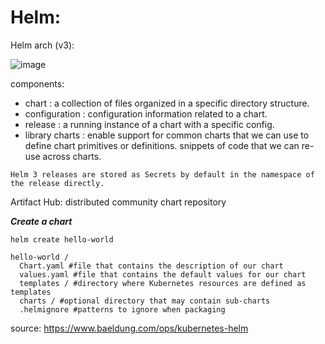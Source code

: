 # Helm:

Helm arch (v3):

![image](https://user-images.githubusercontent.com/72389059/199489877-50d97cc5-ea83-473c-a978-c267d70e6717.png)


components:
  -  chart : a collection of files organized in a specific directory structure.
  -  configuration : configuration information related to a chart.
  -  release : a running instance of a chart with a specific config.
  -  library charts : enable support for common charts that we can use to define chart primitives or definitions. snippets of code that we can re-use across charts.

`Helm 3 releases are stored as Secrets by default in the namespace of the release directly.`

 Artifact Hub: distributed community chart repository
 
***Create a chart***

`helm create hello-world`
```
hello-world /
  Chart.yaml #file that contains the description of our chart
  values.yaml #file that contains the default values for our chart
  templates / #directory where Kubernetes resources are defined as templates
  charts / #optional directory that may contain sub-charts
  .helmignore #patterns to ignore when packaging
```

source: https://www.baeldung.com/ops/kubernetes-helm
